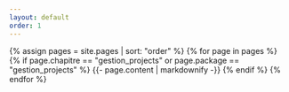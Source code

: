 ```yaml
---
layout: default
order: 1
---
```

{% assign pages = site.pages | sort: "order" %}
{% for page in pages %}
  {% if page.chapitre == "gestion_projects" or page.package == "gestion_projects" %}
    {{- page.content | markdownify -}}
  {% endif %}
{% endfor %}
